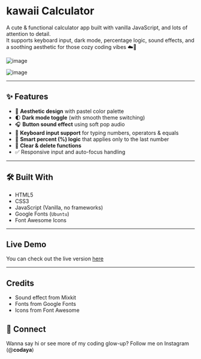 # kawaii Calculator

A cute & functional calculator app built with vanilla JavaScript, and lots of attention to detail.  
It supports keyboard input, dark mode, percentage logic, sound effects, and a soothing aesthetic for those cozy coding vibes ☁️🎀

![image](https://github.com/user-attachments/assets/f25ef5ad-cfe0-4422-bb96-e93b25c24219)

![image](https://github.com/user-attachments/assets/90c3b642-c1eb-40ea-8af6-65ccb5ff7193)

---

## ✨ Features

- 🎨 **Aesthetic design** with pastel color palette
- 🌓 **Dark mode toggle** (with smooth theme switching)
- 🎧 **Button sound effect** using soft pop audio
- 🎹 **Keyboard input support** for typing numbers, operators & equals
- 🧠 **Smart percent (%) logic** that applies only to the last number
- 🧼 **Clear & delete functions**
- ✅ Responsive input and auto-focus handling

---

## 🛠️ Built With

- HTML5
- CSS3
- JavaScript (Vanilla, no frameworks)
- Google Fonts (`Ubuntu`)
- Font Awesome Icons

---

## Live Demo

You can check out the live version [here](https://ayakhellou.github.io/kawaii-calculator/)  

---
## Credits

- Sound effect from Mixkit
- Fonts from Google Fonts
- Icons from Font Awesome

## 💌 Connect

Wanna say hi or see more of my coding glow-up?
Follow me on Instagram (@__codaya__)
